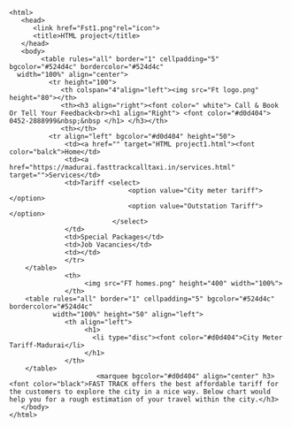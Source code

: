 <!doctype html>
    <html>
       <head>
	      <link href="Fst1.png"rel="icon">
	      <title>HTML project</title>
	   </head>
	   <body>
			<table rules="all" border="1" cellpadding="5" bgcolor="#524d4c" bordercolor="#524d4c" 
      width="100%" align="center">
	          <tr height="100">
		         <th colspan="4"align="left"><img src="Ft logo.png" height="80"></th>
				 <th><h3 align="right"><font color=" white"> Call & Book Or Tell Your Feedback<br><h1 align="Right"> <font color="#d0d404"> 0452-2888999&nbsp;&nbsp </h1> </h3></th>
				 <th></th>
			  <tr align="left" bgcolor="#d0d404" height="50">
                  <td><a href="" target="HTML project1.html"><font color="balck">Home</td>
                  <td><a href="https://madurai.fasttrackcalltaxi.in/services.html" target="">Services</td>
                  <td>Tariff <select>
				                  <option value="City meter tariff"></option>
								  <option value="Outstation Tariff"></option>
				              </select>
				  </td>
                  <td>Special Packages</td>
				  <td>Job Vacancies</td>
                  <td></td>				  
				  </tr>
		</table>
                  <th>
		               <img src="FT homes.png" height="400" width="100%">
		          </th>
		<table rules="all" border="1" cellpadding="5" bgcolor="#524d4c" bordercolor="#524d4c" 
               width="100%" height="50" align="left">
                  <th align="left">
				       <h1>
					     <li type="disc"><font color="#d0d404">City Meter Tariff-Madurai</li>
					   </h1>
				  </th>
		</table>		  
					      <marquee bgcolor="#d0d404" align="center" h3><font color="black">FAST TRACK offers the best affordable tariff for the customers to explore the city in a nice way. Below chart would help you for a rough estimation of your travel within the city.</h3>
	   </body>
	</html>   
